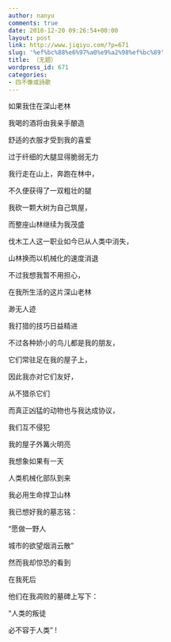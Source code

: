 ```yaml
---
author: nanyu
comments: true
date: 2010-12-20 09:26:54+00:00
layout: post
link: http://www.jiqiyu.com/?p=671
slug: '%ef%bc%88%e6%97%a0%e9%a2%98%ef%bc%89'
title: （无题）
wordpress_id: 671
categories:
- 四不像或詩歌
---
```



如果我住在深山老林  

我喝的酒将由我亲手酿造  

舒适的衣服才受到我的喜爱  

过于纤细的大腿显得脆弱无力






我行走在山上，奔跑在林中，  

不久便获得了一双粗壮的腿  

我砍一颗大树为自己筑屋，  

而整座山林继续为我茂盛  

伐木工人这一职业如今已从人类中消失，  

山林换而以机械化的速度消退  

不过我想我暂不用担心，  

在我所生活的这片深山老林  

渺无人迹






我打猎的技巧日益精进  

不过各种娇小的鸟儿都是我的朋友，  

它们常驻足在我的屋子上，  

因此我亦对它们友好，  

从不猎杀它们  

而真正凶猛的动物也与我达成协议，  

我们互不侵犯  

我的屋子外篝火明亮






我想象如果有一天  

人类机械化部队到来  

我必用生命捍卫山林  

我已想好我的墓志铭：






“愿做一野人  

城市的欲望烟消云散”






然而我却惊恐的看到  

在我死后  

他们在我凋败的墓碑上写下：






“人类的叛徒  

必不容于人类”
!

